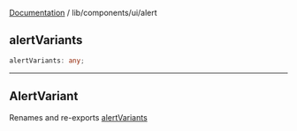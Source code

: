 [Documentation](../../../modules.md) / lib/components/ui/alert

## alertVariants

```ts
alertVariants: any;
```

***

## AlertVariant

Renames and re-exports [alertVariants](#alertvariants)
